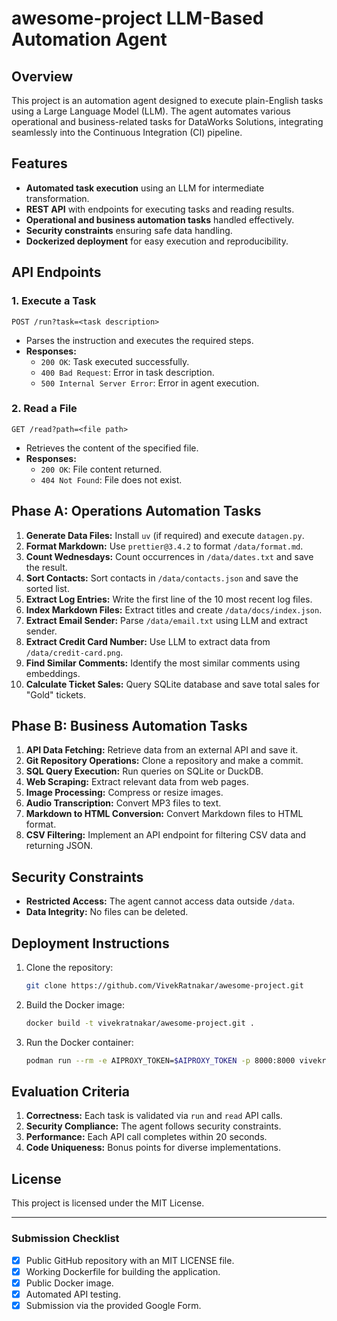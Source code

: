 # awesome-project LLM-Based Automation Agent

## Overview
This project is an automation agent designed to execute plain-English tasks using a Large Language Model (LLM). The agent automates various operational and business-related tasks for DataWorks Solutions, integrating seamlessly into the Continuous Integration (CI) pipeline.

## Features
- **Automated task execution** using an LLM for intermediate transformation.
- **REST API** with endpoints for executing tasks and reading results.
- **Operational and business automation tasks** handled effectively.
- **Security constraints** ensuring safe data handling.
- **Dockerized deployment** for easy execution and reproducibility.

## API Endpoints
### 1. Execute a Task
```http
POST /run?task=<task description>
```
- Parses the instruction and executes the required steps.
- **Responses:**
  - `200 OK`: Task executed successfully.
  - `400 Bad Request`: Error in task description.
  - `500 Internal Server Error`: Error in agent execution.

### 2. Read a File
```http
GET /read?path=<file path>
```
- Retrieves the content of the specified file.
- **Responses:**
  - `200 OK`: File content returned.
  - `404 Not Found`: File does not exist.

## Phase A: Operations Automation Tasks
1. **Generate Data Files:** Install `uv` (if required) and execute `datagen.py`.
2. **Format Markdown:** Use `prettier@3.4.2` to format `/data/format.md`.
3. **Count Wednesdays:** Count occurrences in `/data/dates.txt` and save the result.
4. **Sort Contacts:** Sort contacts in `/data/contacts.json` and save the sorted list.
5. **Extract Log Entries:** Write the first line of the 10 most recent log files.
6. **Index Markdown Files:** Extract titles and create `/data/docs/index.json`.
7. **Extract Email Sender:** Parse `/data/email.txt` using LLM and extract sender.
8. **Extract Credit Card Number:** Use LLM to extract data from `/data/credit-card.png`.
9. **Find Similar Comments:** Identify the most similar comments using embeddings.
10. **Calculate Ticket Sales:** Query SQLite database and save total sales for "Gold" tickets.

## Phase B: Business Automation Tasks
1. **API Data Fetching:** Retrieve data from an external API and save it.
2. **Git Repository Operations:** Clone a repository and make a commit.
3. **SQL Query Execution:** Run queries on SQLite or DuckDB.
4. **Web Scraping:** Extract relevant data from web pages.
5. **Image Processing:** Compress or resize images.
6. **Audio Transcription:** Convert MP3 files to text.
7. **Markdown to HTML Conversion:** Convert Markdown files to HTML format.
8. **CSV Filtering:** Implement an API endpoint for filtering CSV data and returning JSON.

## Security Constraints
- **Restricted Access:** The agent cannot access data outside `/data`.
- **Data Integrity:** No files can be deleted.

## Deployment Instructions
1. Clone the repository:
   ```sh
   git clone https://github.com/VivekRatnakar/awesome-project.git
   ```
2. Build the Docker image:
   ```sh
   docker build -t vivekratnakar/awesome-project.git .
   ```
3. Run the Docker container:
   ```sh
   podman run --rm -e AIPROXY_TOKEN=$AIPROXY_TOKEN -p 8000:8000 vivekratnakar/awesome-project.git
   ```

## Evaluation Criteria
1. **Correctness:** Each task is validated via `run` and `read` API calls.
2. **Security Compliance:** The agent follows security constraints.
3. **Performance:** Each API call completes within 20 seconds.
4. **Code Uniqueness:** Bonus points for diverse implementations.

## License
This project is licensed under the MIT License.

---
### Submission Checklist
- [x] Public GitHub repository with an MIT LICENSE file.
- [x] Working Dockerfile for building the application.
- [x] Public Docker image.
- [x] Automated API testing.
- [x] Submission via the provided Google Form.
